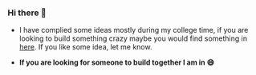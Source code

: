 ### Hi there 👋

<!--
**dbads/dbads** is a ✨ _special_ ✨ repository because its `README.md` (this file) appears on your GitHub profile.

Here are some ideas to get you started:

- 🔭 I’m currently working on ...
- 🌱 I’m currently learning ...
- 👯 I’m looking to collaborate on ...
- 🤔 I’m looking for help with ...
- 💬 Ask me about ...
- 📫 How to reach me: ...
- 😄 Pronouns: ...
- ⚡ Fun fact: ...
-->

- I have complied some ideas mostly during my college time, if you are looking to build something crazy maybe you would find something in [here](https://github.com/dbads/Idea-Ydea).
If you like some idea, let me know. 

- **If you are looking for someone to build together I am in 😄**
